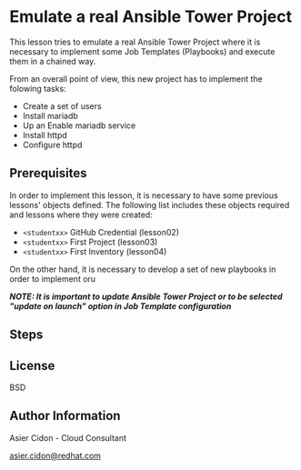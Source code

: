 # Emulate a real Ansible Tower Project

This lesson tries to emulate a real Ansible Tower Project where it is necessary to implement some Job Templates (Playbooks) and execute them in a chained way.

From an overall point of view, this new project has to implement the folowing tasks:
-   Create a set of users
-   Install mariadb
-   Up an Enable mariadb service
-   Install httpd
-   Configure httpd

## Prerequisites

In order to implement this lesson, it is necessary to have some previous lessons' objects defined. The following list includes these objects required and lessons where they were created:

-   ``<studentxx>`` GitHub Credential (lesson02)
-   ``<studentxx>`` First Project (lesson03)
-   ``<studentxx>`` First Inventory (lesson04)

On the other hand, it is necessary to develop a set of new playbooks in order to implement oru

***NOTE: It is important to update Ansible Tower Project or to be selected "update on launch" option in Job Template configuration***

## Steps



License
-------

BSD

Author Information
------------------

 Asier Cidon - Cloud Consultant

 asier.cidon@redhat.com
